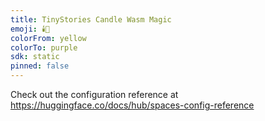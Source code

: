 ```yaml
---
title: TinyStories Candle Wasm Magic
emoji: 🕯️📖
colorFrom: yellow
colorTo: purple
sdk: static
pinned: false
---
```


Check out the configuration reference at https://huggingface.co/docs/hub/spaces-config-reference
